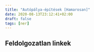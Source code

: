 ```yaml
---
title: "Autópálya-építések [Hamarosan]"
date: 2020-08-13T23:12:41+02:00
draft: false
tags: [ner]
---
```


## Feldolgozatlan linkek
